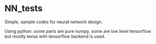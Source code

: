 # NN_tests
Simple, sample codes for neural network design.

Using python: some parts are pure numpy, some are low level tensorflow but mostly keras with tensorflow backend is used.
